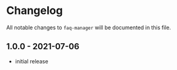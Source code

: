 # Changelog

All notable changes to `faq-manager` will be documented in this file.

## 1.0.0 - 2021-07-06

- initial release
